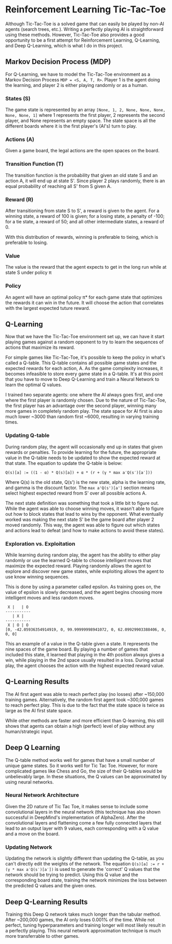 # Reinforcement Learning Tic-Tac-Toe

Although Tic-Tac-Toe is a solved game that can easily be played by non-AI agents (search trees, etc.). Writing a perfectly playing AI is straightforward using these methods. However, Tic-Tac-Toe also provides a good opportunity to be a first attempt for Reinforcement Learning, Q-Learning, and Deep Q-Learning, which is what I do in this project.


## Markov Decision Process (MDP)

For Q-Learning, we have to model the Tic-Tac-Toe environment as a Markov Decision Process `MDP = <S, A, T, R>`. Player 1 is the agent doing the learning, and player 2 is either playing randomly or as a human.

### States (S)
The game state is represented by an array `[None, 1, 2, None, None, None, None, None, 1]` where 1 represents the first player, 2 represents the second player, and None represents an empty space. The state space is all the different boards where it is the first player's (AI's) turn to play.

### Actions (A)
Given a game board, the legal actions are the open spaces on the board.

### Transition Function (T)
The transition function is the probability that given an old state S and an action A, it will end up at state S'. Since player 2 plays randomly, there is an equal probability of reaching all S' from S given A.

### Reward (R)
After transitioning from state S to S', a reward is given to the agent. For a winning state, a reward of 100 is given; for a losing state, a penalty of -100; for a tie state, a reward of 50; and all other intermediate states, a reward of 0. 

With this distribution of rewards, winning is preferable to tieing, which is preferable to losing.

### Value
The value is the reward that the agent expects to get in the long run while at state S under policy &pi;

### Policy
An agent will have an optimal policy &pi;* for each game state that optimizes the rewards it can win in the future. It will choose the action that correlates with the largest expected tuture reward.


## Q-Learning
Now that we have the Tic-Tac-Toe environment set up, we can have it start playing games against a random opponent to try to learn the sequences of actions that maximize its reward. 

For simple games like Tic-Tac-Toe, it's possible to keep the policy in what's called a Q-table. This Q-table contains all possible game states and the expected rewards for each action, A. As the game complexity increases, it becomes infeasible to store every game state in a Q-table. It's at this point that you have to move to Deep Q-Learning and train a Neural Network to learn the optimal Q values.

I trained two separate agents: one where the AI always goes first, and one where the first player is randomly chosen. Due to the nature of Tic-Tac-Toe, the first player has an advantage over the second player, winning many more games in completely random play. The state space for AI first is also much lower ~3000 than random first ~6000, resulting in varying training times.

### Updating Q-table
During random play, the agent will occasionally end up in states that given rewards or penalties. To provide learning for the future, the appropriate value in the Q-table needs to be updated to show the expected reward at that state. The equation to update the Q-table is below:

`Q(s)[a] := ((1 - α) * Q(s)[a]) + α * (r + (γ * max a′Q(s′)[a′]))`

Where Q(s) is the old state, Q(s') is the new state, alpha is the learning rate, and gamma is the discount factor. The `max a'Q(s')[a']` section means select highest expected reward from S' over all possible actions A.

The next state definition was something that took a little bit to figure out. While the agent was able to choose winning moves, it wasn't able to figure out how to block states that lead to wins by the opponent. What eventually worked was making the next state S' be the game board after player 2 moved randomly. This way, the agent was able to figure out which states and actions lead to defeat (and how to make actions to avoid these states).

### Exploration vs. Exploitation
While learning during random play, the agent has the ability to either play randomly or use the learned Q-table to choose intelligent moves that maximize the expected reward. Playing randomly allows the agent to explore and discover new game states, while exploiting allows the agent to use know winning sequences. 

This is done by using a parameter called epsilon. As training goes on, the value of epsilon is slowly decreased, and the agent begins choosing more intelligent moves and less random moves.

```
 X |   | O
-----------
   | X |
-----------
 X | O | O
[0, -42.05936354914919, 0, 99.99999998941072, 0, 62.09929903388406, 0, 0, 0]
```

This an example of a value in the Q-table given a state. It represents the nine spaces of the game board. By playing a number of games that included this state, it learned that playing in the 4th position always gives a win, while playing in the 2nd space usually resulted in a loss. During actual play, the agent chooses the action with the highest expected reward value.

## Q-Learning Results
The AI first agent was able to reach perfect play (no losses) after ~150,000 training games.
Alternatively, the random first agent took ~300,000 games to reach perfect play. This is due to the fact that the state space is twice as large as the AI first state space. 

While other methods are faster and more efficient than Q-learning, this still shows that agents can obtain a high (perfect) level of play without any human/strategic input.


## Deep Q Learning
The Q-table method works well for games that have a small number of unique game states. So it works well for Tic Tac Toe. However, for more complicated games like Chess and Go, the size of their Q-tables would be unbelievably large. In these situations, the Q values can be approximated by using neural networks.

### Neural Network Architecture
Given the 2D nature of Tic Tac Toe, it makes sense to include some convolutional layers in the neural network (this technique has also shown successful in DeepMind's implementation of AlphaZero). After the convolutional layers and flattening come a few fully connected layers that lead to an output layer with 9 values, each corresponding with a Q value and a move on the board.

### Updating Network
Updating the network is slightly different than updating the Q-table, as you can't directly edit the weights of the network. The equation `Q(s)[a] := r + (γ * max a′Q(s′)[a′])` is used to generate the 'correct' Q values that the network should be trying to predict. Using this Q value and the corresponding board state, training the network minimizes the loss between the predicted Q values and the given ones. 

## Deep Q-Learning Results
Training this Deep Q network takes much longer than the tabular method. After ~200,000 games, the AI only loses 0.001% of the time. While not perfect, tuning hyperparameters and training longer will most likely result in a perfectly playing. This neural network approximation technique is much more transferrable to other games.